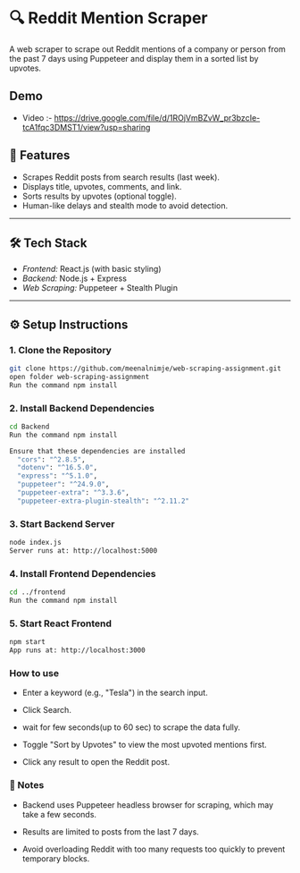 # 🔍 Reddit Mention Scraper

A web scraper to scrape out Reddit mentions of a company or person from the past 7 days using Puppeteer and display them in a sorted list by upvotes.

## Demo

- Video :- https://drive.google.com/file/d/1ROjVmBZvW_pr3bzcIe-tcA1fqc3DMST1/view?usp=sharing

  
## 🚀 Features

- Scrapes Reddit posts from search results (last week).
- Displays title, upvotes, comments, and link.
- Sorts results by upvotes (optional toggle).
- Human-like delays and stealth mode to avoid detection.

---

## 🛠 Tech Stack

- *Frontend:* React.js (with basic styling)
- *Backend:* Node.js + Express
- *Web Scraping:* Puppeteer + Stealth Plugin
---

## ⚙ Setup Instructions

### 1. Clone the Repository

```bash
git clone https://github.com/meenalnimje/web-scraping-assignment.git
open folder web-scraping-assignment
Run the command npm install
```

### 2. Install Backend Dependencies
```bash
cd Backend
Run the command npm install

Ensure that these dependencies are installed 
  "cors": "^2.8.5",
  "dotenv": "^16.5.0",
  "express": "^5.1.0",
  "puppeteer": "^24.9.0",
  "puppeteer-extra": "^3.3.6",
  "puppeteer-extra-plugin-stealth": "^2.11.2"
```


### 3. Start Backend Server
```bash
node index.js
Server runs at: http://localhost:5000
```

### 4. Install Frontend Dependencies
```bash
cd ../frontend
Run the command npm install
```

### 5. Start React Frontend
```bash
npm start
App runs at: http://localhost:3000
```

### How to use
- Enter a keyword (e.g., "Tesla") in the search input.

- Click Search.

- wait for few seconds(up to 60 sec) to scrape the data fully.

- Toggle "Sort by Upvotes" to view the most upvoted mentions first.

- Click any result to open the Reddit post.

### 📌 Notes
- Backend uses Puppeteer headless browser for scraping, which may take a few seconds.

- Results are limited to posts from the last 7 days.

- Avoid overloading Reddit with too many requests too quickly to prevent temporary blocks.
